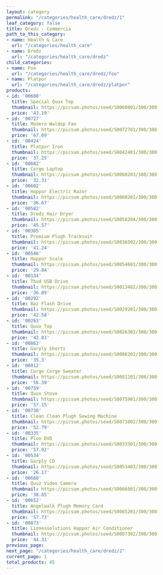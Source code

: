 ```yaml
---
layout: category
permalink: "/categories/health_care/dredz/1"
leaf_category: false
title: Dredz - Commercia
path_to_this_category:
- name: Health & Care
  url: "/categories/health_care"
- name: Dredz
  url: "/categories/health_care/dredz"
child_categories:
- name: Foo
  url: "/categories/health_care/dredz/foo"
- name: Platpor
  url: "/categories/health_care/dredz/platpor"
products:
- id: '00608'
  title: Special Quux Top
  thumbnail: https://picsum.photos/seed/S0060801/300/300
  price: '43.19'
- id: '00727'
  title: Modern Waldop Fan
  thumbnail: https://picsum.photos/seed/S0072701/300/300
  price: '67.69'
- id: '00424'
  title: Platpor Iron
  thumbnail: https://picsum.photos/seed/S0042401/300/300
  price: '37.25'
- id: '00682'
  title: Corge Laptop
  thumbnail: https://picsum.photos/seed/S0068203/300/300
  price: '32.31'
- id: '00602'
  title: Happor Electric Razor
  thumbnail: https://picsum.photos/seed/S0060201/300/300
  price: '36.67'
- id: '00582'
  title: Dredz Hair Dryer
  thumbnail: https://picsum.photos/seed/S0058204/300/300
  price: '45.57'
- id: '00365'
  title: Premium Plugh Tracksuit
  thumbnail: https://picsum.photos/seed/S0036502/300/300
  price: '41.24'
- id: '00546'
  title: Happor Scale
  thumbnail: https://picsum.photos/seed/S0054603/300/300
  price: '29.84'
- id: '00134'
  title: Thud USB Drive
  thumbnail: https://picsum.photos/seed/S0013402/300/300
  price: '36.89'
- id: '00292'
  title: Baz Flash Drive
  thumbnail: https://picsum.photos/seed/S0029201/300/300
  price: '42.58'
- id: '00263'
  title: Quux Top
  thumbnail: https://picsum.photos/seed/S0026302/300/300
  price: '42.83'
- id: '00862'
  title: Garply Shorts
  thumbnail: https://picsum.photos/seed/S0086201/300/300
  price: '35.3'
- id: '00812'
  title: Corge Corge Sweater
  thumbnail: https://picsum.photos/seed/S0081201/300/300
  price: '56.39'
- id: '00759'
  title: Quux Stove
  thumbnail: https://picsum.photos/seed/S0075901/300/300
  price: '57.15'
- id: '00738'
  title: Clean Clean Plugh Sewing Machine
  thumbnail: https://picsum.photos/seed/S0073802/300/300
  price: '52.79'
- id: '00335'
  title: Ploo DVD
  thumbnail: https://picsum.photos/seed/S0033501/300/300
  price: '57.92'
- id: '00534'
  title: Garply CD
  thumbnail: https://picsum.photos/seed/S0053403/300/300
  price: '26.17'
- id: '00668'
  title: Quuz Video Camera
  thumbnail: https://picsum.photos/seed/S0066801/300/300
  price: '38.85'
- id: '00652'
  title: Angelwalk Plugh Memory Card
  thumbnail: https://picsum.photos/seed/S0065201/300/300
  price: '57.73'
- id: '00873'
  title: Lionessolutions Happor Air Conditioner
  thumbnail: https://picsum.photos/seed/S0087302/300/300
  price: '44.31'
previous_page: 
next_page: "/categories/health_care/dredz/2"
current_page: 1
total_products: 45
---
```

